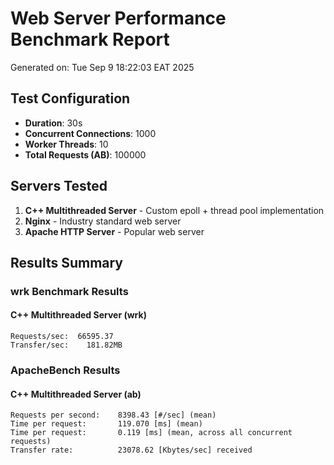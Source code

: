 # Web Server Performance Benchmark Report

Generated on: Tue Sep  9 18:22:03 EAT 2025

## Test Configuration
- **Duration**: 30s
- **Concurrent Connections**: 1000
- **Worker Threads**: 10
- **Total Requests (AB)**: 100000

## Servers Tested
1. **C++ Multithreaded Server** - Custom epoll + thread pool implementation
2. **Nginx** - Industry standard web server
3. **Apache HTTP Server** - Popular web server

## Results Summary

### wrk Benchmark Results
#### C++ Multithreaded Server (wrk)
```
Requests/sec:  66595.37
Transfer/sec:    181.82MB
```


### ApacheBench Results
#### C++ Multithreaded Server (ab)
```
Requests per second:    8398.43 [#/sec] (mean)
Time per request:       119.070 [ms] (mean)
Time per request:       0.119 [ms] (mean, across all concurrent requests)
Transfer rate:          23078.62 [Kbytes/sec] received
```

